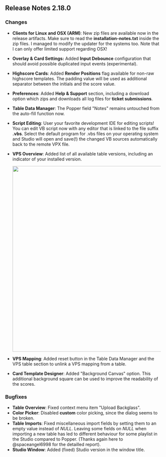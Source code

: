 ## Release Notes 2.18.0

### Changes

- **Clients for Linux and OSX (ARM)**: New zip files are available now in the release artifacts. Make sure to read the **installation-notes.txt** inside the zip files. I managed to modify the updater for the systems too. Note that I can only offer limited support regarding OSX! 
- **Overlay & Card Settings:** Added **Input Debounce** configuration that should avoid possible duplicated input events (experimental).
- **Highscore Cards**: Added **Render Positions** flag available for non-raw highscore templates. The padding value will be used as additional separator between the initials and the score value.
- **Preferences**: Added **Help & Support** section, including a download option which zips and downloads all log files for **ticket submissions**.
- **Table Data Manager**: The Popper field "Notes" remains untouched from the auto-fill function now.
- **Script Editing**: User your favorite development IDE for editing scripts! You can edit VB script now with any editor that is linked to the file suffix **.vbs**. Select the default program for .vbs files on your operating system and Studio will open and save(!) the changed VB sources automatically back to the remote VPX file.
- **VPS Overview**: Added list of all available table versions, including an indicator of your installed version.

  <img src="https://raw.githubusercontent.com/syd711/vpin-studio/main/documentation/vps/vps-marker.png" width="600" />

- **VPS Mapping**: Added reset button in the Table Data Manager and the VPS table section to unlink a VPS mapping from a table.
- **Card Template Designer**: Added "Background Canvas" option. This additional background square can be used to improve the readability of the scores. 

### Bugfixes

- **Table Overview**: Fixed context menu item "Upload Backglass".
- **Color Picker**: Disabled **custom** color picking, since the dialog seems to be broken.
- **Table Imports**: Fixed miscellaneous import fields by setting them to an empty value instead of _NULL_. Leaving some fields on _NULL_ when importing a new table has led to different behaviour for some playlist in the Studio compared to Popper. (Thanks again here to @spaceangel6998 for the detailled report).
- **Studio Window**: Added (fixed) Studio version in the window title.